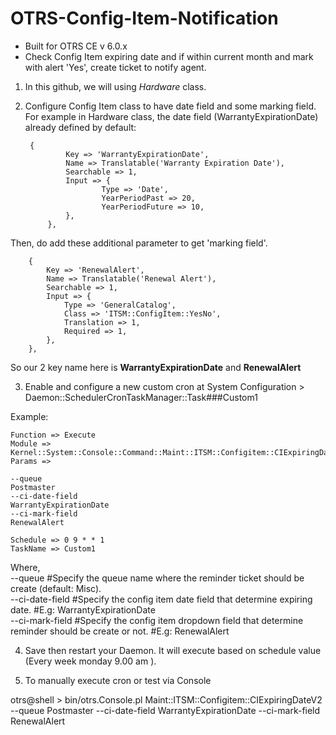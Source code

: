 # OTRS-Config-Item-Notification  
- Built for OTRS CE v 6.0.x  
- Check Config Item expiring date and if within current month and mark with alert 'Yes', create ticket to notify agent.  

1. In this github, we will using *Hardware* class.  

2. Configure Config Item class to have date field and some marking field.  
For example in Hardware class, the date field (WarrantyExpirationDate) already defined by default:  

  		{  
        		Key => 'WarrantyExpirationDate',  
        		Name => Translatable('Warranty Expiration Date'),  
        		Searchable => 1,  
        		Input => {  
        	    		Type => 'Date',  
        	    		YearPeriodPast => 20,  
        	    		YearPeriodFuture => 10,  
        		},  
    		},  
		
Then, do add these additional parameter to get 'marking field'.  

	 	{  
	 		Key => 'RenewalAlert',  
	 		Name => Translatable('Renewal Alert'),  
	 		Searchable => 1,  
	 		Input => {  
	 		    Type => 'GeneralCatalog',  
	 		    Class => 'ITSM::ConfigItem::YesNo',  
	 		    Translation => 1,  
	 		    Required => 1,  
	 		},  
	 	},  


So our 2 key name here is **WarrantyExpirationDate** and **RenewalAlert**  


3. Enable and configure a new custom cron at System Configuration > Daemon::SchedulerCronTaskManager::Task###Custom1

Example:

	Function => Execute  
	Module => Kernel::System::Console::Command::Maint::ITSM::Configitem::CIExpiringDateV2  
	Params => 
	
	--queue
	Postmaster
	--ci-date-field
	WarrantyExpirationDate
	--ci-mark-field
	RenewalAlert
			
	Schedule => 0 9 * * 1  
	TaskName => Custom1

Where,  
--queue            #Specify the queue name where the reminder ticket should be create (default: Misc).  
--ci-date-field    #Specify the config item date field that determine expiring date. #E.g: WarrantyExpirationDate  
--ci-mark-field    #Specify the config item dropdown field that determine reminder should be create or not. #E.g: RenewalAlert  


4. Save then restart your Daemon. It will execute based on schedule value (Every week monday 9.00 am ).  

5. To manually execute cron or test via Console  

otrs@shell > bin/otrs.Console.pl Maint::ITSM::Configitem::CIExpiringDateV2 --queue Postmaster --ci-date-field WarrantyExpirationDate --ci-mark-field RenewalAlert

